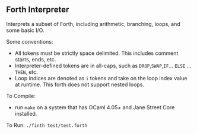 ## Forth Interpreter

Interprets a subset of Forth, including arithmetic, branching, loops, and some basic I/O. 

Some conventions: 
  * All tokens must be strictly space delimited. This includes comment starts, ends, etc. 
  * Interpreter-defined tokens are in all-caps, such as `DROP`,`SWAP`,`IF`... `ELSE` ... `THEN`, etc.
  * Loop indices are denoted as `i` tokens and take on the loop index value at runtime. This forth does not support nested loops. 

To Compile:
  * run `make` on a system that has OCaml 4.05+ and Jane Street Core installed. 

To Run:
  `./finth test/test.forth` 